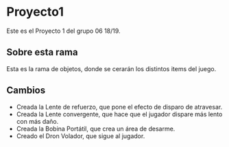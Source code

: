 ﻿# Proyecto1

Este es el Proyecto 1 del grupo 06 18/19.

## Sobre esta rama

Esta es la rama de objetos, donde se cerarán los distintos items del juego.

## Cambios

- Creada la Lente de refuerzo, que pone el efecto de disparo de atravesar.
- Creada la Lente convergente, que hace que el jugador dispare más lento con más daño.
- Creada la Bobina Portátil, que crea un área de desarme.
- Creado el Dron Volador, que sigue al jugador.
